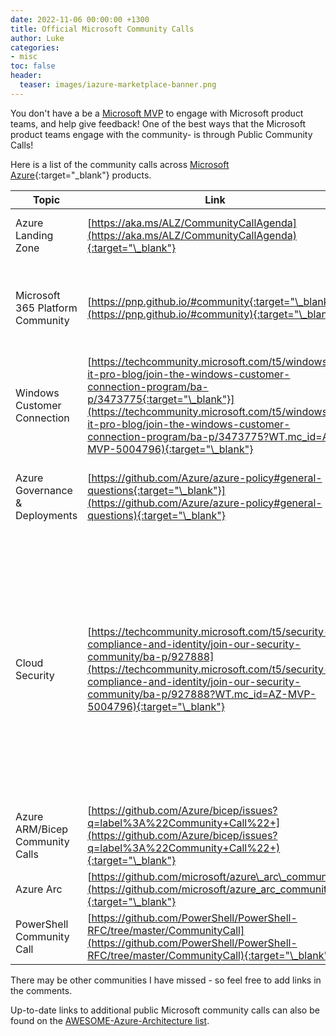 ```yaml
---
date: 2022-11-06 00:00:00 +1300
title: Official Microsoft Community Calls
author: Luke
categories:
- misc
toc: false
header:
  teaser: images/iazure-marketplace-banner.png
---
```

You don't have a be a [Microsoft MVP](https://mvp.microsoft.com/?WT.mc_id=AZ-MVP-5004796 "Microsoft MVP") to engage with Microsoft product teams, and help give feedback! One of the best ways that the Microsoft product teams engage with the community- is through Public Community Calls!

Here is a list of the community calls across [Microsoft Azure](https://azure.microsoft.com/en-us/?WT.mc_id=AZ-MVP-5004796 "Microsoft Azure"){:target="_blank"} products.

| Topic                            | Link                                                                                                                                                                                                                                                                                    | Notes                                                                                                                                                                                                                              |
| -------------------------------- | --------------------------------------------------------------------------------------------------------------------------------------------------------------------------------------------------------------------------------------------------------------------------------------- | ---------------------------------------------------------------------------------------------------------------------------------------------------------------------------------------------------------------------------------- |
| Azure Landing Zone               | [https://aka.ms/ALZ/CommunityCallAgenda](https://aka.ms/ALZ/CommunityCallAgenda){:target="\_blank"}                                                                                                                                                                                                        | Azure Landing Zones news roundup and updates                                                                                                                                                                                       |
| Microsoft 365 Platform Community | [https://pnp.github.io/#community{:target="\_blank"}](https://pnp.github.io/#community){:target="\_blank"}                                                                                                                                                                                                 | Not specifically Azure related, but related more to the M365/Modern workspace.                                                                                                                                                     |
| Windows Customer Connection      | [https://techcommunity.microsoft.com/t5/windows-it-pro-blog/join-the-windows-customer-connection-program/ba-p/3473775{:target="\_blank"}](https://techcommunity.microsoft.com/t5/windows-it-pro-blog/join-the-windows-customer-connection-program/ba-p/3473775?WT.mc_id=AZ-MVP-5004796){:target="\_blank"} | Not specifically Azure related, but related more to the Windows OS (Operating System)                                                                                                                                              |
| Azure Governance & Deployments   | [https://github.com/Azure/azure-policy#general-questions{:target="\_blank"}](https://github.com/Azure/azure-policy#general-questions){:target="\_blank"}                                                                                                                                                   | Same as the ARM/Bicep community call. Also features Azure Policy.                                                                                                                                                                  |
| Cloud Security                   | [https://techcommunity.microsoft.com/t5/security-compliance-and-identity/join-our-security-community/ba-p/927888](https://techcommunity.microsoft.com/t5/security-compliance-and-identity/join-our-security-community/ba-p/927888?WT.mc_id=AZ-MVP-5004796){:target="\_blank"}           | This is a 'Private' community. Meaning that feedback for Cloud security products (Defender, Sentinel etc) is under NDA (Non-Disclosure Agreement). A great community to get early feedback and testing, to help the products grow. |
| Azure ARM/Bicep Community Calls  | [https://github.com/Azure/bicep/issues?q=label%3A%22Community+Call%22+](https://github.com/Azure/bicep/issues?q=label%3A%22Community+Call%22+){:target="\_blank"}                                                                                                                       |                                                                                                                                                                                                                                    |
| Azure Arc                        | [https://github.com/microsoft/azure\_arc\_community](https://github.com/microsoft/azure_arc_community){:target="\_blank"}                                                                                                                                                             |                                                                                                                                                                                                                                    |
| PowerShell Community Call        | [https://github.com/PowerShell/PowerShell-RFC/tree/master/CommunityCall](https://github.com/PowerShell/PowerShell-RFC/tree/master/CommunityCall){:target="\_blank"}                                                                                                                                                                                                                   |                                                                                                                                       |

There may be other communities I have missed - so feel free to add links in the comments.

Up-to-date links to additional public Microsoft community calls can also be found on the [AWESOME-Azure-Architecture list](https://aka.ms/AwesomeAzureArchitecture "AWESOME-Azure-Architecture").
